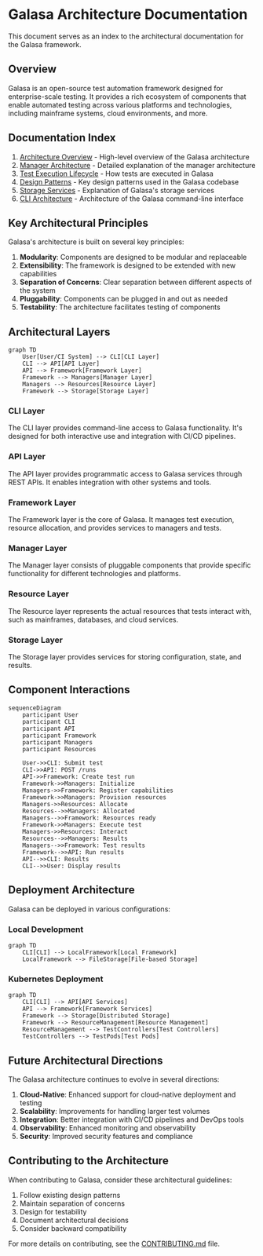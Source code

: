 # Galasa Architecture Documentation

This document serves as an index to the architectural documentation for the Galasa framework.

## Overview

Galasa is an open-source test automation framework designed for enterprise-scale testing. It provides a rich ecosystem of components that enable automated testing across various platforms and technologies, including mainframe systems, cloud environments, and more.

## Documentation Index

1. [Architecture Overview](architecture-overview.md) - High-level overview of the Galasa architecture
2. [Manager Architecture](manager-architecture.md) - Detailed explanation of the manager architecture
3. [Test Execution Lifecycle](test-execution-lifecycle.md) - How tests are executed in Galasa
4. [Design Patterns](design-patterns.md) - Key design patterns used in the Galasa codebase
5. [Storage Services](storage-services.md) - Explanation of Galasa's storage services
6. [CLI Architecture](cli-architecture.md) - Architecture of the Galasa command-line interface

## Key Architectural Principles

Galasa's architecture is built on several key principles:

1. **Modularity**: Components are designed to be modular and replaceable
2. **Extensibility**: The framework is designed to be extended with new capabilities
3. **Separation of Concerns**: Clear separation between different aspects of the system
4. **Pluggability**: Components can be plugged in and out as needed
5. **Testability**: The architecture facilitates testing of components

## Architectural Layers

```mermaid
graph TD
    User[User/CI System] --> CLI[CLI Layer]
    CLI --> API[API Layer]
    API --> Framework[Framework Layer]
    Framework --> Managers[Manager Layer]
    Managers --> Resources[Resource Layer]
    Framework --> Storage[Storage Layer]
```

### CLI Layer
The CLI layer provides command-line access to Galasa functionality. It's designed for both interactive use and integration with CI/CD pipelines.

### API Layer
The API layer provides programmatic access to Galasa services through REST APIs. It enables integration with other systems and tools.

### Framework Layer
The Framework layer is the core of Galasa. It manages test execution, resource allocation, and provides services to managers and tests.

### Manager Layer
The Manager layer consists of pluggable components that provide specific functionality for different technologies and platforms.

### Resource Layer
The Resource layer represents the actual resources that tests interact with, such as mainframes, databases, and cloud services.

### Storage Layer
The Storage layer provides services for storing configuration, state, and results.

## Component Interactions

```mermaid
sequenceDiagram
    participant User
    participant CLI
    participant API
    participant Framework
    participant Managers
    participant Resources
    
    User->>CLI: Submit test
    CLI->>API: POST /runs
    API->>Framework: Create test run
    Framework->>Managers: Initialize
    Managers->>Framework: Register capabilities
    Framework->>Managers: Provision resources
    Managers->>Resources: Allocate
    Resources-->>Managers: Allocated
    Managers-->>Framework: Resources ready
    Framework->>Managers: Execute test
    Managers->>Resources: Interact
    Resources-->>Managers: Results
    Managers-->>Framework: Test results
    Framework-->>API: Run results
    API-->>CLI: Results
    CLI-->>User: Display results
```

## Deployment Architecture

Galasa can be deployed in various configurations:

### Local Development
```mermaid
graph TD
    CLI[CLI] --> LocalFramework[Local Framework]
    LocalFramework --> FileStorage[File-based Storage]
```

### Kubernetes Deployment
```mermaid
graph TD
    CLI[CLI] --> API[API Services]
    API --> Framework[Framework Services]
    Framework --> Storage[Distributed Storage]
    Framework --> ResourceManagement[Resource Management]
    ResourceManagement --> TestControllers[Test Controllers]
    TestControllers --> TestPods[Test Pods]
```

## Future Architectural Directions

The Galasa architecture continues to evolve in several directions:

1. **Cloud-Native**: Enhanced support for cloud-native deployment and testing
2. **Scalability**: Improvements for handling larger test volumes
3. **Integration**: Better integration with CI/CD pipelines and DevOps tools
4. **Observability**: Enhanced monitoring and observability
5. **Security**: Improved security features and compliance

## Contributing to the Architecture

When contributing to Galasa, consider these architectural guidelines:

1. Follow existing design patterns
2. Maintain separation of concerns
3. Design for testability
4. Document architectural decisions
5. Consider backward compatibility

For more details on contributing, see the [CONTRIBUTING.md](../CONTRIBUTING.md) file.